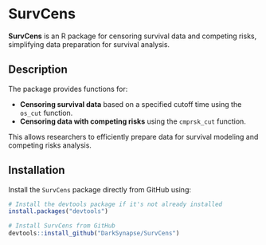 # SurvCens

**SurvCens** is an R package for censoring survival data and competing risks, simplifying data preparation for survival analysis.

## Description

The package provides functions for:

- **Censoring survival data** based on a specified cutoff time using the `os_cut` function.
- **Censoring data with competing risks** using the `cmprsk_cut` function.

This allows researchers to efficiently prepare data for survival modeling and competing risks analysis.

## Installation

Install the `SurvCens` package directly from GitHub using:

```R
# Install the devtools package if it's not already installed
install.packages("devtools")

# Install SurvCens from GitHub
devtools::install_github("DarkSynapse/SurvCens")
